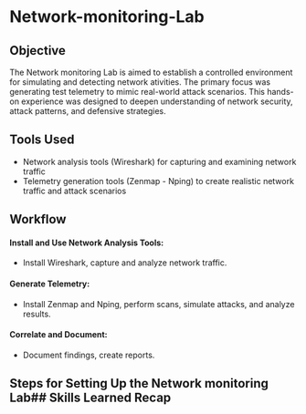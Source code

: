 # Network-monitoring-Lab

## Objective

The Network monitoring Lab is aimed to establish a controlled environment for simulating and detecting network ativities. The primary focus was generating test telemetry to mimic real-world attack scenarios. This hands-on experience was designed to deepen understanding of network security, attack patterns, and defensive strategies.

## Tools Used

<ul>
  <li>Network analysis tools (Wireshark) for capturing and examining network traffic</li>
  <li>Telemetry generation tools (Zenmap - Nping) to create realistic network traffic and attack scenarios</li>
</ul>

## Workflow

#### Install and Use Network Analysis Tools:
<ul>
<li>Install Wireshark, capture and analyze network traffic.</li>
</ul>

#### Generate Telemetry:

<ul>
<li>Install Zenmap and Nping, perform scans, simulate attacks, and analyze results.</li>
</ul>

#### Correlate and Document:

<ul>
<li>Document findings, create reports.</li>
</ul>


## Steps for Setting Up the Network monitoring Lab## Skills Learned Recap

